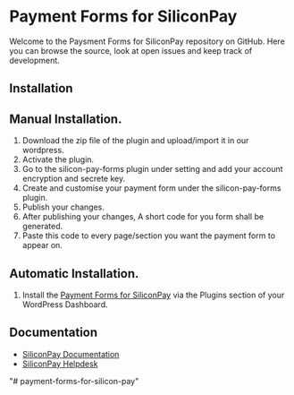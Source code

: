 # Payment Forms for SiliconPay

Welcome to the Paysment Forms for SiliconPay repository on GitHub. Here you can browse the source, look at open issues and keep track of development.

## Installation

## Manual Installation.

1. Download the zip file of the plugin and upload/import it in our wordpress.
2. Activate the plugin.
3. Go to the silicon-pay-forms plugin under setting and add your account encryption and secrete key.
4. Create and customise your payment form under the silicon-pay-forms plugin.
5. Publish your changes.
6. After publishing your changes, A short code for you form shall be generated.
7. Paste this code to every page/section you want the payment form to appear on.

## Automatic Installation.

1. Install the [Payment Forms for SiliconPay](https://wordpress.org/plugins/payment-forms-for-siliconpay/) via the Plugins section of your WordPress Dashboard.

## Documentation

- [SiliconPay Documentation](https://developer.silicon-pay.com)
- [SiliconPay Helpdesk](https://silicon-pay.com/contact)

"# payment-forms-for-silicon-pay"
